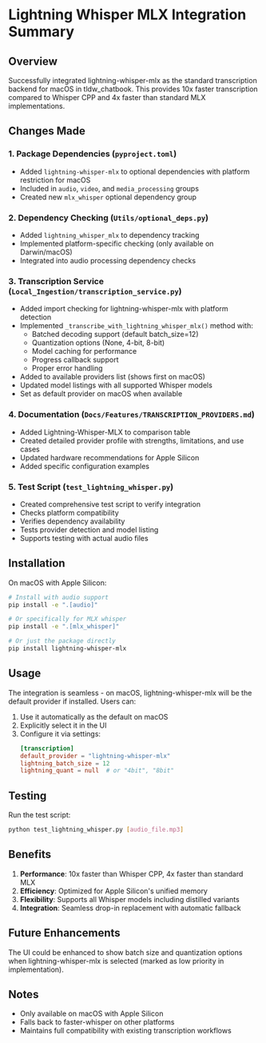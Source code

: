 # Lightning Whisper MLX Integration Summary

## Overview
Successfully integrated lightning-whisper-mlx as the standard transcription backend for macOS in tldw_chatbook. This provides 10x faster transcription compared to Whisper CPP and 4x faster than standard MLX implementations.

## Changes Made

### 1. Package Dependencies (`pyproject.toml`)
- Added `lightning-whisper-mlx` to optional dependencies with platform restriction for macOS
- Included in `audio`, `video`, and `media_processing` groups
- Created new `mlx_whisper` optional dependency group

### 2. Dependency Checking (`Utils/optional_deps.py`)
- Added `lightning_whisper_mlx` to dependency tracking
- Implemented platform-specific checking (only available on Darwin/macOS)
- Integrated into audio processing dependency checks

### 3. Transcription Service (`Local_Ingestion/transcription_service.py`)
- Added import checking for lightning-whisper-mlx with platform detection
- Implemented `_transcribe_with_lightning_whisper_mlx()` method with:
  - Batched decoding support (default batch_size=12)
  - Quantization options (None, 4-bit, 8-bit)
  - Model caching for performance
  - Progress callback support
  - Proper error handling
- Added to available providers list (shows first on macOS)
- Updated model listings with all supported Whisper models
- Set as default provider on macOS when available

### 4. Documentation (`Docs/Features/TRANSCRIPTION_PROVIDERS.md`)
- Added Lightning-Whisper-MLX to comparison table
- Created detailed provider profile with strengths, limitations, and use cases
- Updated hardware recommendations for Apple Silicon
- Added specific configuration examples

### 5. Test Script (`test_lightning_whisper.py`)
- Created comprehensive test script to verify integration
- Checks platform compatibility
- Verifies dependency availability
- Tests provider detection and model listing
- Supports testing with actual audio files

## Installation

On macOS with Apple Silicon:
```bash
# Install with audio support
pip install -e ".[audio]"

# Or specifically for MLX whisper
pip install -e ".[mlx_whisper]"

# Or just the package directly
pip install lightning-whisper-mlx
```

## Usage

The integration is seamless - on macOS, lightning-whisper-mlx will be the default provider if installed. Users can:

1. Use it automatically as the default on macOS
2. Explicitly select it in the UI
3. Configure it via settings:
   ```toml
   [transcription]
   default_provider = "lightning-whisper-mlx"
   lightning_batch_size = 12
   lightning_quant = null  # or "4bit", "8bit"
   ```

## Testing

Run the test script:
```bash
python test_lightning_whisper.py [audio_file.mp3]
```

## Benefits

1. **Performance**: 10x faster than Whisper CPP, 4x faster than standard MLX
2. **Efficiency**: Optimized for Apple Silicon's unified memory
3. **Flexibility**: Supports all Whisper models including distilled variants
4. **Integration**: Seamless drop-in replacement with automatic fallback

## Future Enhancements

The UI could be enhanced to show batch size and quantization options when lightning-whisper-mlx is selected (marked as low priority in implementation).

## Notes

- Only available on macOS with Apple Silicon
- Falls back to faster-whisper on other platforms
- Maintains full compatibility with existing transcription workflows